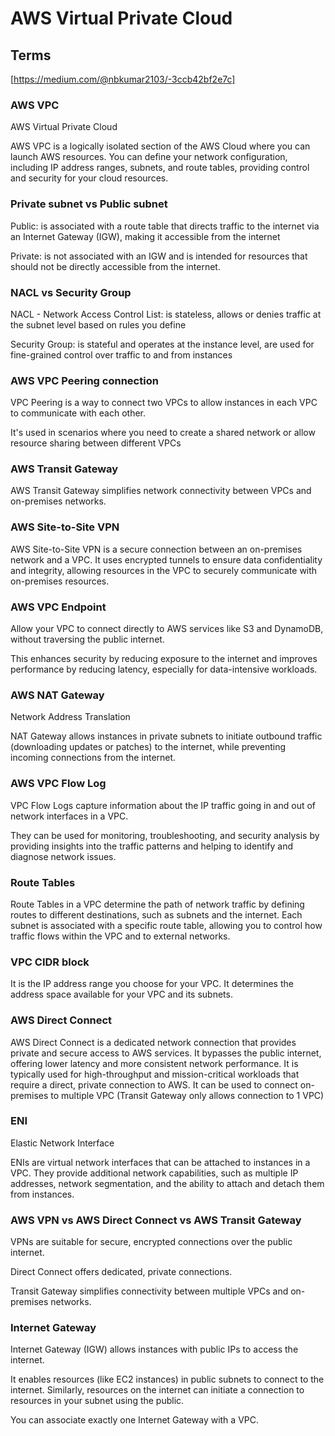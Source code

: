 # AWS Virtual Private Cloud

## Terms

[https://medium.com/@nbkumar2103/-3ccb42bf2e7c]

### AWS VPC

AWS Virtual Private Cloud

AWS VPC is a logically isolated section of the AWS Cloud where you can launch AWS resources.
You can define your network configuration, including IP address ranges, subnets, and route tables, providing control and security for your cloud resources.

### Private subnet vs Public subnet

Public: is associated with a route table that directs traffic to the internet via an Internet Gateway (IGW), making it accessible from the internet

Private: is not associated with an IGW and is intended for resources that should not be directly accessible from the internet.

### NACL vs Security Group

NACL - Network Access Control List: is stateless, allows or denies traffic at the subnet level based on rules you define

Security Group: is stateful and operates at the instance level, are used for fine-grained control over traffic to and from instances

### AWS VPC Peering connection

VPC Peering is a way to connect two VPCs to allow instances in each VPC to communicate with each other.

It's used in scenarios where you need to create a shared network or allow resource sharing between different VPCs

### AWS Transit Gateway

AWS Transit Gateway simplifies network connectivity between VPCs and on-premises networks.

### AWS Site-to-Site VPN

AWS Site-to-Site VPN is a secure connection between an on-premises network and a VPC.
It uses encrypted tunnels to ensure data confidentiality and integrity, allowing resources in the VPC to securely communicate with on-premises resources.

### AWS VPC Endpoint

Allow your VPC to connect directly to AWS services like S3 and DynamoDB, without traversing the public internet.

This enhances security by reducing exposure to the internet and improves performance by reducing latency, especially for data-intensive workloads.

### AWS NAT Gateway

Network Address Translation

NAT Gateway allows instances in private subnets to initiate outbound traffic (downloading updates or patches) to the internet, while preventing incoming connections from the internet.

### AWS VPC Flow Log

VPC Flow Logs capture information about the IP traffic going in and out of network interfaces in a VPC.

They can be used for monitoring, troubleshooting, and security analysis by providing insights into the traffic patterns and helping to identify and diagnose network issues.

### Route Tables

Route Tables in a VPC determine the path of network traffic by defining routes to different destinations, such as subnets and the internet. Each subnet is associated with a specific route table, allowing you to control how traffic flows within the VPC and to external networks.

### VPC CIDR block

It is the IP address range you choose for your VPC.
It determines the address space available for your VPC and its subnets.

### AWS Direct Connect

AWS Direct Connect is a dedicated network connection that provides private and secure access to AWS services.
It bypasses the public internet, offering lower latency and more consistent network performance.
It is typically used for high-throughput and mission-critical workloads that require a direct, private connection to AWS.
It can be used to connect on-premises to multiple VPC (Transit Gateway only allows connection to 1 VPC)

### ENI

Elastic Network Interface

ENIs are virtual network interfaces that can be attached to instances in a VPC. They provide additional network capabilities, such as multiple IP addresses, network segmentation, and the ability to attach and detach them from instances.

### AWS VPN vs AWS Direct Connect vs AWS Transit Gateway

VPNs are suitable for secure, encrypted connections over the public internet.

Direct Connect offers dedicated, private connections.

Transit Gateway simplifies connectivity between multiple VPCs and on-premises networks.

### Internet Gateway

Internet Gateway (IGW) allows instances with public IPs to access the internet.

It enables resources (like EC2 instances) in public subnets to connect to the internet. Similarly, resources on the internet can initiate a connection to resources in your subnet using the public.

You can associate exactly one Internet Gateway with a VPC.

